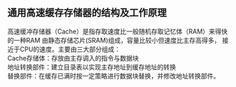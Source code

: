 ## 通用高速缓存存储器的结构及工作原理 ##  
高速缓冲存储器（Cache）是指存取速度比一般随机存取记忆体（RAM）来得快的一种RAM 由静态存储芯片(SRAM)组成，容量比较小但速度比主存高得多， 接近于CPU的速度。主要由三大部分组成：  
Cache存储体：存放由主存调入的指令与数据块  
地址转换部件：建立目录表以实现主存地址到缓存地址的转换  
替换部件：在缓存已满时按一定策略进行数据块替换，并修改地址转换部件。  
